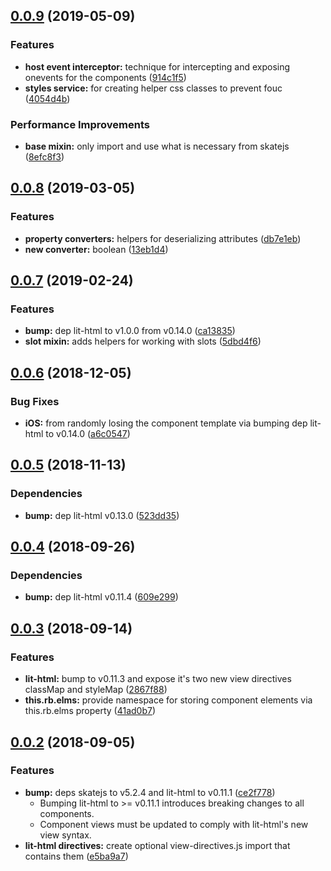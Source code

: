 ## [0.0.9](https://github.com/rapid-build-ui/rb-base/compare/v0.0.8...v0.0.9) (2019-05-09)


### Features

* **host event interceptor:** technique for intercepting and exposing onevents for the components ([914c1f5](https://github.com/rapid-build-ui/rb-base/commit/914c1f5))
* **styles service:** for creating helper css classes to prevent fouc ([4054d4b](https://github.com/rapid-build-ui/rb-base/commit/4054d4b))


### Performance Improvements

* **base mixin:** only import and use what is necessary from skatejs ([8efc8f3](https://github.com/rapid-build-ui/rb-base/commit/8efc8f3))



## [0.0.8](https://github.com/rapid-build-ui/rb-base/compare/v0.0.7...v0.0.8) (2019-03-05)


### Features

* **property converters:** helpers for deserializing attributes ([db7e1eb](https://github.com/rapid-build-ui/rb-base/commit/db7e1eb))
* **new converter:** boolean ([13eb1d4](https://github.com/rapid-build-ui/rb-base/commit/13eb1d4))



## [0.0.7](https://github.com/rapid-build-ui/rb-base/compare/v0.0.6...v0.0.7) (2019-02-24)


### Features

* **bump:** dep lit-html to v1.0.0 from v0.14.0 ([ca13835](https://github.com/rapid-build-ui/rb-base/commit/ca13835))
* **slot mixin:** adds helpers for working with slots ([5dbd4f6](https://github.com/rapid-build-ui/rb-base/commit/5dbd4f6))



## [0.0.6](https://github.com/rapid-build-ui/rb-base/compare/v0.0.5...v0.0.6) (2018-12-05)


### Bug Fixes

* **iOS:** from randomly losing the component template via bumping dep lit-html to v0.14.0 ([a6c0547](https://github.com/rapid-build-ui/rb-base/commit/a6c0547))



## [0.0.5](https://github.com/rapid-build-ui/rb-base/compare/v0.0.4...v0.0.5) (2018-11-13)


### Dependencies

* **bump:** dep lit-html v0.13.0 ([523dd35](https://github.com/rapid-build-ui/rb-base/commit/523dd35))



## [0.0.4](https://github.com/rapid-build-ui/rb-base/compare/v0.0.3...v0.0.4) (2018-09-26)


### Dependencies

* **bump:** dep lit-html v0.11.4 ([609e299](https://github.com/rapid-build-ui/rb-base/commit/609e299))



## [0.0.3](https://github.com/rapid-build-ui/rb-base/compare/v0.0.2...v0.0.3) (2018-09-14)


### Features

* **lit-html:** bump to v0.11.3 and expose it's two new view directives classMap and styleMap ([2867f88](https://github.com/rapid-build-ui/rb-base/commit/2867f88))
* **this.rb.elms:** provide namespace for storing component elements via this.rb.elms property ([41ad0b7](https://github.com/rapid-build-ui/rb-base/commit/41ad0b7))



## [0.0.2](https://github.com/rapid-build-ui/rb-base/compare/v0.0.1...v0.0.2) (2018-09-05)


### Features

* **bump:** deps skatejs to v5.2.4 and lit-html to v0.11.1 ([ce2f778](https://github.com/rapid-build-ui/rb-base/commit/ce2f778))
	* Bumping lit-html to >= v0.11.1 introduces breaking changes to all components.
	* Component views must be updated to comply with lit-html's new view syntax.
* **lit-html directives:** create optional view-directives.js import that contains them ([e5ba9a7](https://github.com/rapid-build-ui/rb-base/commit/e5ba9a7))



